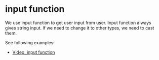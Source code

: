 # input function

We use input function to get user input from user.
Input function always gives string input.
If we need to change it to other types, we need to cast them.

See following examples:




- [Video: input function](https://youtu.be/8m6oyM2sFts)

